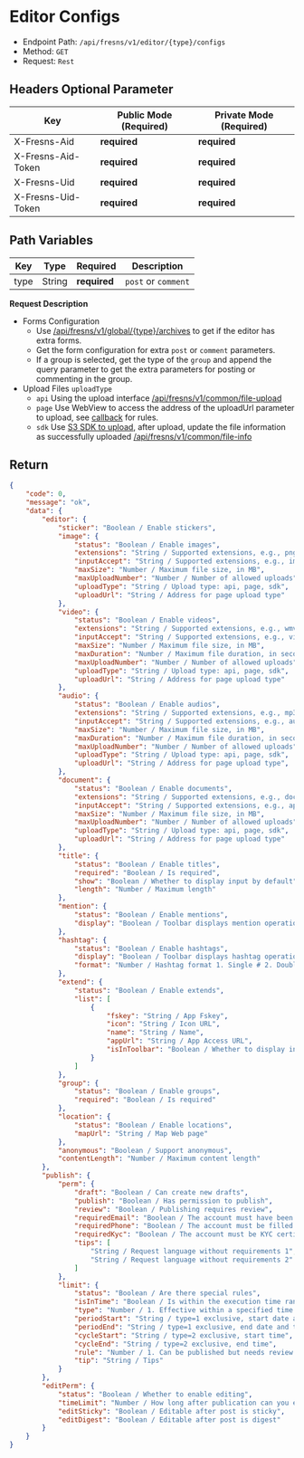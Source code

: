 # Editor Configs

- Endpoint Path: `/api/fresns/v1/editor/{type}/configs`
- Method: `GET`
- Request: `Rest`

## Headers Optional Parameter

| Key | Public Mode (Required) | Private Mode (Required) |
| --- | --- | --- |
| X-Fresns-Aid | **required** | **required** |
| X-Fresns-Aid-Token | **required** | **required** |
| X-Fresns-Uid | **required** | **required** |
| X-Fresns-Uid-Token | **required** | **required** |

## Path Variables

| Key | Type | Required | Description |
| --- | --- | --- | --- |
| type | String | **required** | `post` or `comment` |

**Request Description**

- Forms Configuration
    - Use [/api/fresns/v1/global/{type}/archives](../global/archives.md) to get if the editor has extra forms.
    - Get the form configuration for extra `post` or `comment` parameters.
    - If a group is selected, get the type of the `group` and append the query parameter to get the extra parameters for posting or commenting in the group.
- Upload Files `uploadType`
    - `api` Using the upload interface [/api/fresns/v1/common/file-upload](../common/file-upload.md)
    - `page` Use WebView to access the address of the uploadUrl parameter to upload, see [callback](../../reference/callback/index.md) for rules.
    - `sdk` Use [S3 SDK to upload](../common/file-upload-token.md), after upload, update the file information as successfully uploaded [/api/fresns/v1/common/file-info](../common/file-update.md)

## Return

```json
{
    "code": 0,
    "message": "ok",
    "data": {
        "editor": {
            "sticker": "Boolean / Enable stickers",
            "image": {
                "status": "Boolean / Enable images",
                "extensions": "String / Supported extensions, e.g., png,gif,jpg,jpeg,bmp,heic",
                "inputAccept": "String / Supported extensions, e.g., image/png,image/gif,image/jpeg,image/jpeg,image/bmp",
                "maxSize": "Number / Maximum file size, in MB",
                "maxUploadNumber": "Number / Number of allowed uploads",
                "uploadType": "String / Upload type: api, page, sdk",
                "uploadUrl": "String / Address for page upload type"
            },
            "video": {
                "status": "Boolean / Enable videos",
                "extensions": "String / Supported extensions, e.g., wmv,rm,mov,mpeg,mp4,3gp,flv,avi,rmvb",
                "inputAccept": "String / Supported extensions, e.g., video/x-ms-wmv,application/vnd.rn-realmedia,video/quicktime,video/mpeg,video/mp4,video/3gpp,video/x-flv,video/x-msvideo,application/vnd.rn-realmedia-vbr",
                "maxSize": "Number / Maximum file size, in MB",
                "maxDuration": "Number / Maximum file duration, in seconds",
                "maxUploadNumber": "Number / Number of allowed uploads",
                "uploadType": "String / Upload type: api, page, sdk",
                "uploadUrl": "String / Address for page upload type"
            },
            "audio": {
                "status": "Boolean / Enable audios",
                "extensions": "String / Supported extensions, e.g., mp3,wav,m4a",
                "inputAccept": "String / Supported extensions, e.g., audio/mpeg,audio/x-wav,audio/mp4",
                "maxSize": "Number / Maximum file size, in MB",
                "maxDuration": "Number / Maximum file duration, in seconds",
                "maxUploadNumber": "Number / Number of allowed uploads",
                "uploadType": "String / Upload type: api, page, sdk",
                "uploadUrl": "String / Address for page upload type",
            },
            "document": {
                "status": "Boolean / Enable documents",
                "extensions": "String / Supported extensions, e.g., doc,docx,xls,xlsx,csv,ppt,pptx,pps,ppts,pdf,txt,md,markdown,rar,zip,7z,epub,mobi",
                "inputAccept": "String / Supported extensions, e.g., application/msword,application/vnd.openxmlformats-officedocument.wordprocessingml.document,application/vnd.ms-excel",
                "maxSize": "Number / Maximum file size, in MB",
                "maxUploadNumber": "Number / Number of allowed uploads",
                "uploadType": "String / Upload type: api, page, sdk",
                "uploadUrl": "String / Address for page upload type"
            },
            "title": {
                "status": "Boolean / Enable titles",
                "required": "Boolean / Is required",
                "show": "Boolean / Whether to display input by default",
                "length": "Number / Maximum length"
            },
            "mention": {
                "status": "Boolean / Enable mentions",
                "display": "Boolean / Toolbar displays mention operation button"
            },
            "hashtag": {
                "status": "Boolean / Enable hashtags",
                "display": "Boolean / Toolbar displays hashtag operation button",
                "format": "Number / Hashtag format 1. Single # 2. Double"
            },
            "extend": {
                "status": "Boolean / Enable extends",
                "list": [
                    {
                        "fskey": "String / App Fskey",
                        "icon": "String / Icon URL",
                        "name": "String / Name",
                        "appUrl": "String / App Access URL",
                        "isInToolbar": "Boolean / Whether to display in toolbar"
                    }
                ]
            },
            "group": {
                "status": "Boolean / Enable groups",
                "required": "Boolean / Is required"
            },
            "location": {
                "status": "Boolean / Enable locations",
                "mapUrl": "String / Map Web page"
            },
            "anonymous": "Boolean / Support anonymous",
            "contentLength": "Number / Maximum content length"
        },
        "publish": {
            "perm": {
                "draft": "Boolean / Can create new drafts",
                "publish": "Boolean / Has permission to publish",
                "review": "Boolean / Publishing requires review",
                "requiredEmail": "Boolean / The account must have been filled in with an email address",
                "requiredPhone": "Boolean / The account must be filled with a mobile phone number",
                "requiredKyc": "Boolean / The account must be KYC certified",
                "tips": [
                    "String / Request language without requirements 1",
                    "String / Request language without requirements 2"
                ]
            },
            "limit": {
                "status": "Boolean / Are there special rules",
                "isInTime": "Boolean / Is within the execution time range",
                "type": "Number / 1. Effective within a specified time period 2. Recurring effective within a specified time period every day",
                "periodStart": "String / type=1 exclusive, start date and time",
                "periodEnd": "String / type=1 exclusive, end date and time",
                "cycleStart": "String / type=2 exclusive, start time",
                "cycleEnd": "String / type=2 exclusive, end time",
                "rule": "Number / 1. Can be published but needs review 2. Forbidden to publish",
                "tip": "String / Tips"
            }
        },
        "editPerm": {
            "status": "Boolean / Whether to enable editing",
            "timeLimit": "Number / How long after publication can you edit",
            "editSticky": "Boolean / Editable after post is sticky",
            "editDigest": "Boolean / Editable after post is digest"
        }
    }
}
```
